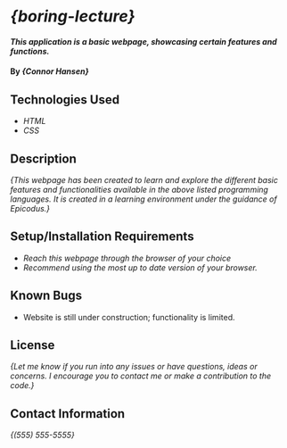 # _{boring-lecture}_

#### _This application is a basic webpage, showcasing certain features and functions._

#### By _**{Connor Hansen}**_

## Technologies Used

* _HTML_
* _CSS_


## Description

_{This webpage has been created to learn and explore the different basic features and functionalities available in the above listed programming languages. It is created in a learning environment under the guidance of Epicodus.}_

## Setup/Installation Requirements

* _Reach this webpage through the browser of your choice_
* _Recommend using the most up to date version of your browser._

<!-- _{Leave nothing to chance! You want it to be easy for potential users, employers and collaborators to run your app. Do I need to run a server? How should I set up my databases? Is there other code this application depends on? We recommend deleting the project from your desktop, re-cloning the project from GitHub, and writing down all the steps necessary to get the project working again.}_ -->

## Known Bugs

* Website is still under construction; functionality is limited.

## License

_{Let me know if you run into any issues or have questions, ideas or concerns.  I encourage you to contact me or make a contribution to the code.}_

## Contact Information

_{(555) 555-5555}_